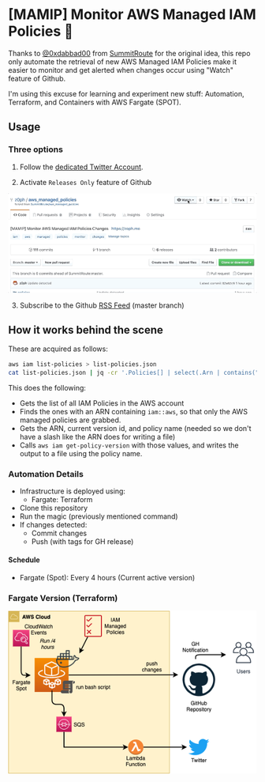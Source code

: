 # [MAMIP] Monitor AWS Managed IAM Policies :loudspeaker:

Thanks to [@0xdabbad00](https://github.com/0xdabbad00) from [SummitRoute](https://summitroute.com/) for the original idea, this repo only automate the retrieval of new AWS Managed IAM Policies make it easier to monitor and get alerted when changes occur using "Watch" feature of Github.

I'm using this excuse for learning and experiment new stuff: Automation, Terraform, and Containers with AWS Fargate (SPOT).

## Usage

### Three options

1. Follow the [dedicated Twitter Account](https://twitter.com/mamip_aws).

2. Activate `Releases Only` feature of Github

![setup](assets/watching.gif)

3. Subscribe to the Github [RSS Feed](https://github.com/z0ph/aws_managed_policies/commits/master.atom) (master branch)

## How it works behind the scene

These are acquired as follows:

```bash
aws iam list-policies > list-policies.json
cat list-policies.json | jq -cr '.Policies[] | select(.Arn | contains("iam::aws"))|.Arn +" "+ .DefaultVersionId+" "+.PolicyName' | xargs -n3 sh -c 'aws iam get-policy-version --policy-arn $1 --version-id $2 > "policies/$3"' sh
```

This does the following:

- Gets the list of all IAM Policies in the AWS account
- Finds the ones with an ARN containing `iam::aws`, so that only the AWS managed policies are grabbed.
- Gets the ARN, current version id, and policy name (needed so we don't have a slash like the ARN does for writing a file)
- Calls `aws iam get-policy-version` with those values, and writes the output to a file using the policy name.

### Automation Details

- Infrastructure is deployed using:
  - Fargate: Terraform
- Clone this repository
- Run the magic (previously mentioned command)
- If changes detected:
  - Commit changes
  - Push (with tags for GH release)

#### Schedule

- Fargate (Spot): Every 4 hours (Current active version)

### Fargate Version (Terraform)

![schema fargate](assets/schemav2.png)